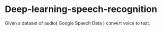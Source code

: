 # Deep-learning-speech-recognition
Given a dataset of audio( Google Speech Data ) convert voice to text.
